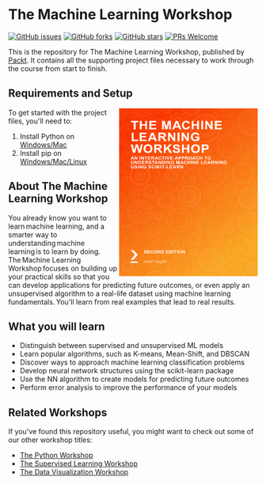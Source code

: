 # The Machine Learning Workshop
[![GitHub issues](https://img.shields.io/github/issues/PacktWorkshops/The-Machine-Learning-Workshop.svg)](https://github.com/PacktWorkshops/The-Machine-Learning-Workshop/issues)
[![GitHub forks](https://img.shields.io/github/forks/PacktWorkshops/The-Machine-Learning-Workshop.svg)](https://github.com/PacktWorkshops/The-Machine-Learning-Workshop/network)
[![GitHub stars](https://img.shields.io/github/stars/PacktWorkshops/The-Machine-Learning-Workshop.svg)](https://github.com/PacktWorkshops/The-Machine-Learning-Workshop/stargazers)
[![PRs Welcome](https://img.shields.io/badge/PRs-welcome-brightgreen.svg)](https://github.com/PacktWorkshops/The-Machine-Learning-Workshop/pulls)

This is the repository for The Machine Learning Workshop, published by [Packt](https://www.packtpub.com/?utm_source=github). It contains all the supporting project files necessary to work through the course from start to finish.

## Requirements and Setup
<a href="https://www.packtpub.com/programming/the-clojure-workshop"><img src="https://github.com/PacktWorkshops/Workshop-Covers/blob/master/The%20Machine%20Learning%20Workshop.png" alt="The Machine Learning Workshop" height="340px" width="280px" align="right" this.target="_blank"></a>

To get started with the project files, you'll need to:
1. Install Python on [Windows/Mac](https://www.python.org/downloads/release/python-376/)
2. Install pip on [Windows/Mac/Linux](https://pip.pypa.io/en/stable/installing/)

## About The Machine Learning Workshop
You already know you want to learn machine learning, and a smarter way to understanding machine learning is to learn by doing. The Machine Learning Workshop focuses on building up your practical skills so that you can develop applications for predicting future outcomes, or even apply an unsupervised algorithm to a real-life dataset using machine learning fundamentals. You'll learn from real examples that lead to real results. 

## What you will learn
* Distinguish between supervised and unsupervised ML models
* Learn popular algorithms, such as K-means, Mean-Shift, and DBSCAN 
* Discover ways to approach machine learning classification problems 
* Develop neural network structures using the scikit-learn package 
* Use the NN algorithm to create models for predicting future outcomes 
* Perform error analysis to improve the performance of your models

## Related Workshops
If you've found this repository useful, you might want to check out some of our other workshop titles:
* [The Python Workshop](https://courses.packtpub.com/courses/python?utm_source=github&utm_medium=repository&utm_campaign=9781839218859&utm_term=Python&utm_content=The%20Python%20Workshop)
* [The Supervised Learning Workshop](https://courses.packtpub.com/courses/supervised-learning)
* [The Data Visualization Workshop](https://courses.packtpub.com/courses/data-visualization)
